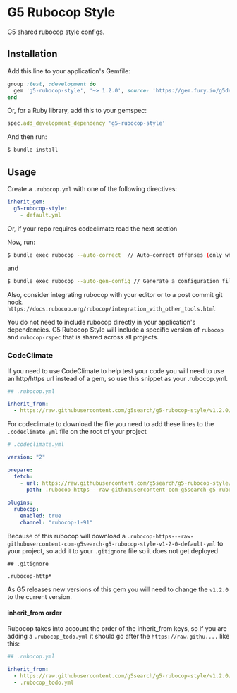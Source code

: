 # G5 Rubocop Style

G5 shared rubocop style configs.

## Installation

Add this line to your application's Gemfile:

```ruby
group :test, :development do
  gem 'g5-rubocop-style', '~> 1.2.0', source: 'https://gem.fury.io/g5dev/'
end
```

Or, for a Ruby library, add this to your gemspec:

```ruby
spec.add_development_dependency 'g5-rubocop-style'
```

And then run:

```bash
$ bundle install
```

## Usage

Create a `.rubocop.yml` with one of the following directives:

```yaml
inherit_gem:
  g5-rubocop-style:
    - default.yml
```
Or, if your repo requires codeclimate read the next section

Now, run:

```bash
$ bundle exec rubocop --auto-correct  // Auto-correct offenses (only when safe)
```
and 
```bash
$ bundle exec rubocop --auto-gen-config // Generate a configuration file acting as a TODO list.
```

Also, consider integrating rubocop with your editor or to a post commit git hook.
`https://docs.rubocop.org/rubocop/integration_with_other_tools.html`

You do not need to include rubocop directly in your application's dependencies. G5 Rubocop Style will include a specific version of `rubocop` and `rubocop-rspec` that is shared across all projects.

### CodeClimate
If you need to use CodeClimate to help test your code you will need to use an http/https url instead of a gem, so use this snippet as your .rubocop.yml.

```yaml
## .rubocop.yml

inherit_from:
  - https://raw.githubusercontent.com/g5search/g5-rubocop-style/v1.2.0/default.yml
```

For codeclimate to download the file you need to add these lines to the `.codeclimate.yml` file on the root of your project

```yaml
# .codeclimate.yml

version: "2"

prepare:
  fetch:
    - url: https://raw.githubusercontent.com/g5search/g5-rubocop-style/v1.2.0/default.yml
      path: .rubocop-https---raw-githubusercontent-com-g5search-g5-rubocop-style-v1-2-0-default-yml
      
plugins:
  rubocop:
    enabled: true
    channel: "rubocop-1-91"
```

Because of this rubocop will download a `.rubocop-https---raw-githubusercontent-com-g5search-g5-rubocop-style-v1-2-0-default-yml` to your project, so add it to your `.gitignore` file so it does not get deployed

```
## .gitignore

.rubocop-http*
```

As G5 releases new versions of this gem you will need to change the `v1.2.0` to the current version.

#### inherit_from order

Rubocop takes into account the order of the inherit_from keys, so if you are adding a `.rubocop_todo.yml` it should go after the `https://raw.githu....` like this:

```yaml
## .rubocop.yml

inherit_from:
  - https://raw.githubusercontent.com/g5search/g5-rubocop-style/v1.2.0/default.yml
  - .rubocop_todo.yml
```
